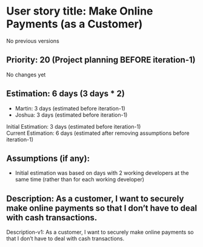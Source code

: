 # User story title: Make Online Payments (as a Customer)
No previous versions

## Priority: 20 (Project planning BEFORE iteration-1)
No changes yet

## Estimation: 6 days (3 days * 2)
* Martin: 3 days (estimated before iteration-1)
* Joshua: 3 days (estimated before iteration-1)

Initial Estimation: 3 days (estimated before iteration-1)  
Current Estimation: 6 days (estimated after removing assumptions before iteration-1)

## Assumptions (if any):
* Initial estimation was based on days with 2 working developers at the same time (rather than for each working developer)

## Description: As a customer, I want to securely make online payments so that I don’t have to deal with cash transactions.
Description-v1: As a customer, I want to securely make online payments so that I don’t have to deal with cash transactions.
